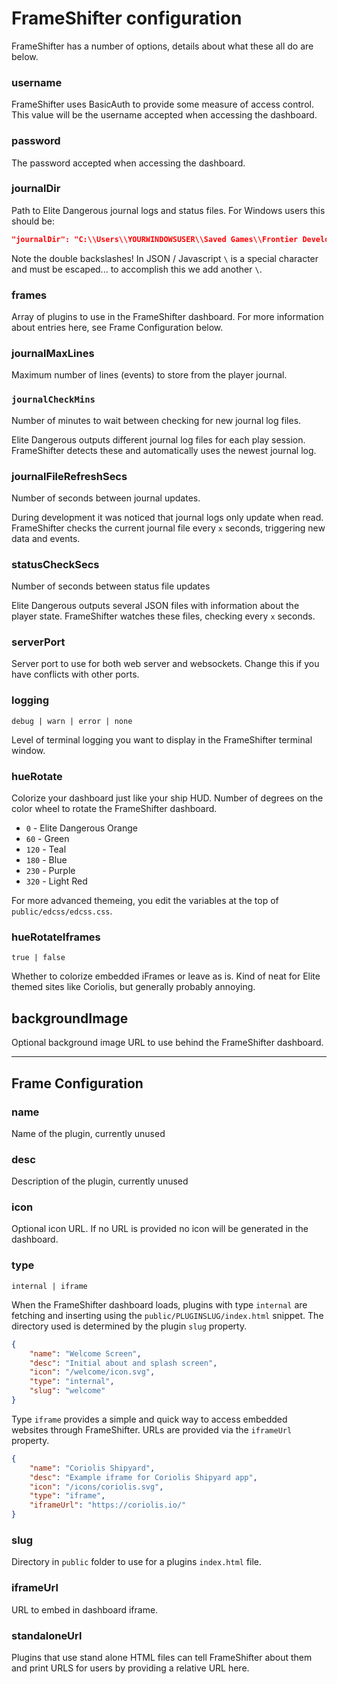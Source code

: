 # FrameShifter configuration

FrameShifter has a number of options, details about what these all do are below.

### username

FrameShifter uses BasicAuth to provide some measure of access control. This value will be the username accepted when accessing the dashboard.

### password

The password accepted when accessing the dashboard.

### journalDir

Path to Elite Dangerous journal logs and status files.
For Windows users this should be:

```json
"journalDir": "C:\\Users\\YOURWINDOWSUSER\\Saved Games\\Frontier Developments\\Elite Dangerous",
```

Note the double backslashes! In JSON / Javascript `\` is a special character and must be escaped... to accomplish this we add another `\`.

### frames

Array of plugins to use in the FrameShifter dashboard. For more information about entries here, see Frame Configuration below.

### journalMaxLines

Maximum number of lines (events) to store from the player journal. 

### `journalCheckMins`

Number of minutes to wait between checking for new journal log files. 

Elite Dangerous outputs different journal log files for each play session. FrameShifter detects these and automatically uses the newest journal log.

### journalFileRefreshSecs

Number of seconds between journal updates.

During development it was noticed that journal logs only update when read. FrameShifter checks the current journal file every `x` seconds, triggering new data and events.

### statusCheckSecs

Number of seconds between status file updates

Elite Dangerous outputs several JSON files with information about the player state.  FrameShifter watches these files, checking every `x` seconds.

### serverPort

Server port to use for both web server and websockets.
Change this if you have conflicts with other ports.

### logging

`debug | warn | error | none`

Level of terminal logging you want to display in the FrameShifter terminal window.

### hueRotate

Colorize your dashboard just like your ship HUD. Number of degrees on the color wheel to rotate the FrameShifter dashboard.

- `0` - Elite Dangerous Orange
- `60` - Green
- `120` - Teal
- `180` - Blue
- `230` - Purple
- `320` - Light Red

For more advanced themeing, you edit the variables at the top of `public/edcss/edcss.css`.

### hueRotateIframes

`true | false`

Whether to colorize embedded iFrames or leave as is. Kind of neat for Elite themed sites like Coriolis, but generally probably annoying.

## backgroundImage

Optional background image URL to use behind the FrameShifter dashboard.

---

## Frame Configuration

### name
Name of the plugin, currently unused

### desc
Description of the plugin, currently unused

### icon
Optional icon URL. If no URL is provided no icon will be generated in the dashboard.

### type
`internal | iframe`

When the FrameShifter dashboard loads, plugins with type `internal` are fetching and inserting using the `public/PLUGINSLUG/index.html` snippet. The directory used is determined by the plugin `slug` property.

```json
{
    "name": "Welcome Screen",
    "desc": "Initial about and splash screen",
    "icon": "/welcome/icon.svg",
    "type": "internal",
    "slug": "welcome"
}
```

Type `iframe` provides a simple and quick way to access embedded websites through FrameShifter. URLs are provided via the `iframeUrl` property.

```json
{
    "name": "Coriolis Shipyard",
    "desc": "Example iframe for Coriolis Shipyard app",
    "icon": "/icons/coriolis.svg",
    "type": "iframe",
    "iframeUrl": "https://coriolis.io/"
}
```

### slug

Directory in `public` folder to use for a plugins `index.html` file.

### iframeUrl

URL to embed in dashboard iframe.

### standaloneUrl

Plugins that use stand alone HTML files can tell FrameShifter about them and print URLS for users by providing a relative URL here.

